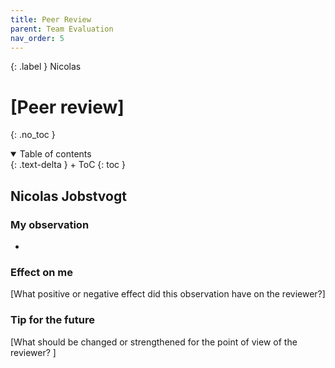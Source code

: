 ```yaml
---
title: Peer Review
parent: Team Evaluation
nav_order: 5
---
```


{: .label }
Nicolas

# [Peer review]
{: .no_toc }

<details open markdown="block">
{: .text-delta }
<summary>Table of contents</summary>
+ ToC
{: toc }
</details>

## Nicolas Jobstvogt

### My observation

- 

### Effect on me

[What positive or negative effect did this observation have on the reviewer?]

### Tip for the future

[What should be changed or strengthened for the point of view of the reviewer? ]